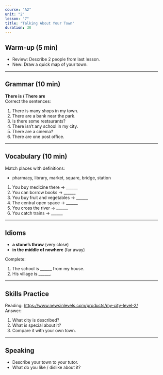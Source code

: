 ```yaml
---
course: "A2"
unit: "2"
lesson: "7"
title: "Talking About Your Town"
duration: 30
---
```


## Warm-up (5 min)
- Review: Describe 2 people from last lesson.  
- New: Draw a quick map of your town.  

---

## Grammar (10 min)
**There is / There are**  
Correct the sentences:  
1. There is many shops in my town.  
2. There are a bank near the park.  
3. Is there some restaurants?  
4. There isn’t any school in my city.  
5. There are a cinema?  
6. There are one post office.  

---

## Vocabulary (10 min)
Match places with definitions:  
- pharmacy, library, market, square, bridge, station  

1. You buy medicine there → ______  
2. You can borrow books → ______  
3. You buy fruit and vegetables → ______  
4. The central open space → ______  
5. You cross the river → ______  
6. You catch trains → ______  

---

## Idioms
- **a stone’s throw** (very close)  
- **in the middle of nowhere** (far away)  

Complete:  
1. The school is ______ from my house.  
2. His village is ______.  

---

## Skills Practice
Reading: https://www.newsinlevels.com/products/my-city-level-2/  
Answer:  
1. What city is described?  
2. What is special about it?  
3. Compare it with your own town.  

---

## Speaking
- Describe your town to your tutor.  
- What do you like / dislike about it?  
